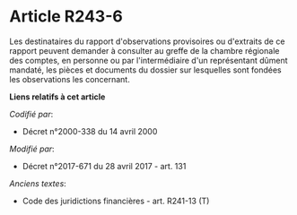 # Article R243-6

Les destinataires du rapport d'observations provisoires ou d'extraits de ce rapport peuvent demander à consulter au greffe de
la chambre régionale des comptes, en personne ou par l'intermédiaire d'un représentant dûment mandaté, les pièces et
documents du dossier sur lesquelles sont fondées les observations les concernant.

**Liens relatifs à cet article**

_Codifié par_:

  - Décret n°2000-338 du 14 avril 2000

_Modifié par_:

  - Décret n°2017-671 du 28 avril 2017 - art. 131

_Anciens textes_:

  - Code des juridictions financières - art. R241-13 (T)
